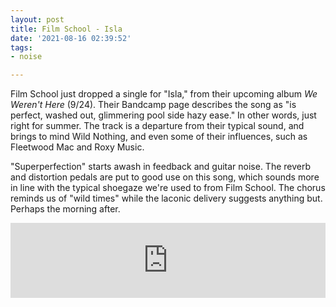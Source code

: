 ```yaml
---
layout: post
title: Film School - Isla
date: '2021-08-16 02:39:52'
tags:
- noise

---
```


Film School just dropped a single for "Isla," from their upcoming album _We Weren't Here_ (9/24). Their Bandcamp page describes the song as "is perfect, washed out, glimmering pool side hazy ease." In other words, just right for summer. The track is a departure from their typical sound, and brings to mind Wild Nothing, and even some of their influences, such as Fleetwood Mac and Roxy Music.

"Superperfection" starts awash in feedback and guitar noise. The reverb and distortion pedals are put to good use on this song, which sounds more in line with the typical shoegaze we're used to from Film School. The chorus reminds us of "wild times" while the laconic delivery suggests anything but. Perhaps the morning after.

<!--kg-card-begin: html--><iframe style="border: 0; width: 100%; height: 120px;" src="https://bandcamp.com/EmbeddedPlayer/album=3867019499/size=large/bgcol=333333/linkcol=ffffff/tracklist=false/artwork=small/transparent=true/" seamless><a href="https://filmschoolmusic.bandcamp.com/album/isla-superperfection">Isla / Superperfection by Film School</a></iframe><!--kg-card-end: html-->